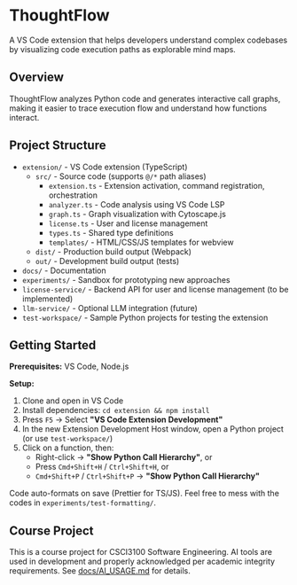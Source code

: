 # ThoughtFlow

A VS Code extension that helps developers understand complex codebases by visualizing code execution paths as explorable mind maps.

## Overview

ThoughtFlow analyzes Python code and generates interactive call graphs, making it easier to trace execution flow and understand how functions interact.

## Project Structure

- `extension/` - VS Code extension (TypeScript)
  - `src/` - Source code (supports `@/*` path aliases)
    - `extension.ts` - Extension activation, command registration, orchestration
    - `analyzer.ts` - Code analysis using VS Code LSP
    - `graph.ts` - Graph visualization with Cytoscape.js
    - `license.ts` - User and license management
    - `types.ts` - Shared type definitions
    - `templates/` - HTML/CSS/JS templates for webview
  - `dist/` - Production build output (Webpack)
  - `out/` - Development build output (tests)
- `docs/` - Documentation
- `experiments/` - Sandbox for prototyping new approaches
- `license-service/` - Backend API for user and license management (to be implemented)
- `llm-service/` - Optional LLM integration (future)
- `test-workspace/` - Sample Python projects for testing the extension

## Getting Started

**Prerequisites:** VS Code, Node.js

**Setup:**

1. Clone and open in VS Code
2. Install dependencies: `cd extension && npm install`
3. Press `F5` → Select **"VS Code Extension Development"**
4. In the new Extension Development Host window, open a Python project (or use `test-workspace/`)
5. Click on a function, then:
   - Right-click → **"Show Python Call Hierarchy"**, or
   - Press `Cmd+Shift+H` / `Ctrl+Shift+H`, or
   - `Cmd+Shift+P` / `Ctrl+Shift+P` → **"Show Python Call Hierarchy"**

Code auto-formats on save (Prettier for TS/JS). Feel free to mess with the codes in `experiments/test-formatting/`.

## Course Project

This is a course project for CSCI3100 Software Engineering. AI tools are used in development and properly acknowledged per academic integrity requirements. See [docs/AI_USAGE.md](docs/AI_USAGE.md) for details.
